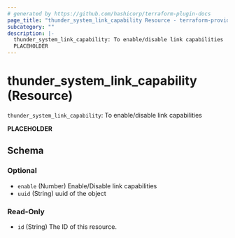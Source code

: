 ```yaml
---
# generated by https://github.com/hashicorp/terraform-plugin-docs
page_title: "thunder_system_link_capability Resource - terraform-provider-thunder"
subcategory: ""
description: |-
  thunder_system_link_capability: To enable/disable link capabilities
  PLACEHOLDER
---
```


# thunder_system_link_capability (Resource)

`thunder_system_link_capability`: To enable/disable link capabilities

__PLACEHOLDER__



<!-- schema generated by tfplugindocs -->
## Schema

### Optional

- `enable` (Number) Enable/Disable link capabilities
- `uuid` (String) uuid of the object

### Read-Only

- `id` (String) The ID of this resource.


